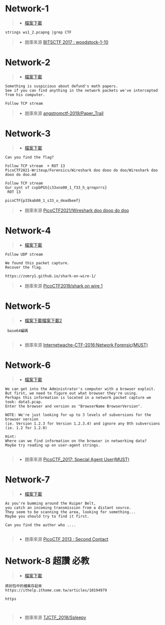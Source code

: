 
# Network-1

>* [檔案下載](https://drive.google.com/file/d/1XSle05IGFHmEBTDFK71nS1VwpQupy0Bj/view?usp=sharing)

```
strings ws1_2.pcapng |grep CTF
```
>* 題庫來源 [BITSCTF 2017 : woodstock-1-10]()

# Network-2


>* [檔案下載](https://drive.google.com/file/d/1uyJsGCqQhI6crFxCaBO32BEU5xzDq7yV/view?usp=sharing)

```
Something is suspicious about defund's math papers. 
See if you can find anything in the network packets we've intercepted from his computer.
```

```
Follow TCP stream
```

>* 題庫來源 [angstromctf-2019/Paper_Trail](https://github.com/zst-ctf/angstromctf-2019-writeups/tree/master/Solved/Paper_Trail)

# Network-3

>* [檔案下載](https://drive.google.com/file/d/18pJIJNTWrypUm9t9M0EaSkp2_x9p7ade/view?usp=sharing)

```
Can you find the flag? 
```

```
Follow TCP stream  + ROT 13
PicoCTF2021-Writeup/Forensics/Wireshark doo dooo do doo/Wireshark doo dooo do doo.md
```

```
Follow TCP stream 
Gur synt vf cvpbPGS{c33xno00_1_f33_h_qrnqorrs}
 ROT 13

picoCTF{p33kab00_1_s33_u_deadbeef}
```
>* 題庫來源 [PicoCTF2021/Wireshark doo dooo do doo](https://github.com/vivian-dai/PicoCTF2021-Writeup/blob/main/Forensics/Wireshark%20doo%20dooo%20do%20doo/Wireshark%20doo%20dooo%20do%20doo.md)


# Network-4


>* [檔案下載](https://drive.google.com/file/d/1p30BIo2rVotwy-uzf4HRNqZWPMKQcz8I/view?usp=sharing)
```
Follow UDP stream

We found this packet capture. 
Recover the flag.
```
```
https://zomry1.github.io/shark-on-wire-1/
```
>* 題庫來源 [PicoCTF2019/shark on wire 1]()

# Network-5

>* [檔案下載](https://drive.google.com/file/d/1YlJMTsxVrGWhz54CvsfmMcSZtE6j9I9j/view?usp=sharing)[檔案下載2](https://drive.google.com/file/d/1y7smaXoHUxTeBNeidg2EIY0y2cbW6BwY/view?usp=sharing)
```
 base64編碼
```
```

```
>* 題庫來源 [Internetwache-CTF-2016:Network Forensic(MUST)]()



# Network-6

>* [檔案下載](https://drive.google.com/file/d/1_I7Ob8qaMcp8Gs-m6G7Avc5Q1o1qdzVd/view?usp=sharing)


```
We can get into the Administrator's computer with a browser exploit.
But first, we need to figure out what browser they're using.
Perhaps this information is located in a network packet capture we took: data3.pcap.
Enter the browser and version as "BrowserName BrowserVersion".

NOTE: We're just looking for up to 3 levels of subversions for the browser version 
(ie. Version 1.2.3 for Version 1.2.3.4) and ignore any 0th subversions (ie. 1.2 for 1.2.0)

Hint:
Where can we find information on the browser in networking data?
Maybe try reading up on user-agent strings.
```
```

```
>* 題庫來源 [PicoCTF_2017: Special Agent User(MUST)]()

# Network-7


>* [檔案下載](https://drive.google.com/file/d/1wxWi7PyVGYsXgyj87L6gY7a92gssIGdT/view?usp=sharing)
```
As you're bumming around the Kuiper Belt, 
you catch an incoming transmission from a distant source.
They seem to be scanning the area, looking for something...
Maybe you should try to find it first.

Can you find the author who ....
```
```

```
>* 題庫來源 [PicoCTF 2013 : Second Contact](https://github.com/ctfs/write-ups-2013/tree/master/pico-ctf-2013/second-contact)


# Network-8 超讚  必教

>* [檔案下載](https://drive.google.com/file/d/1MoQ7MuJKdjkoah5eqVo9IvnxlprRVKHK/view?usp=sharing)

```
將封包中的檔案存起來
https://ithelp.ithome.com.tw/articles/10194979
```
```
https


```
```

```
>* 題庫來源 [TJCTF_2018/Ssleepy](https://www.aperikube.fr/docs/tjctf_2018/ssleepy/)

